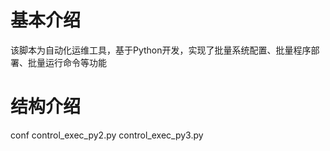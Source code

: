 # 基本介绍
该脚本为自动化运维工具，基于Python开发，实现了批量系统配置、批量程序部署、批量运行命令等功能

# 结构介绍
conf
control_exec_py2.py
control_exec_py3.py
